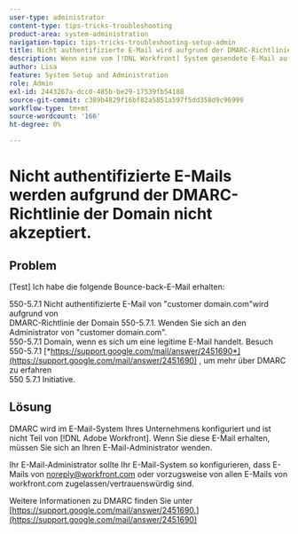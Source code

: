 ```yaml
---
user-type: administrator
content-type: tips-tricks-troubleshooting
product-area: system-administration
navigation-topic: tips-tricks-troubleshooting-setup-admin
title: Nicht authentifizierte E-Mail wird aufgrund der DMARC-Richtlinie der Domain nicht akzeptiert.
description: Wenn eine vom [!DNL Workfront] System gesendete E-Mail aufgrund der DMARC-Richtlinie der Domäne nicht akzeptiert wird, kann Ihr E-Mail-Administrator das Problem beheben, indem er Ihr E-Mail-System so konfiguriert, dass alle E-Mails von workfront.com aus zugelassen werden.
author: Lisa
feature: System Setup and Administration
role: Admin
exl-id: 2443267a-dcc0-485b-be29-17539fb54188
source-git-commit: c389b4829f16bf82a5851a597f5dd358d9c96999
workflow-type: tm+mt
source-wordcount: '166'
ht-degree: 0%

---
```


# Nicht authentifizierte E-Mails werden aufgrund der DMARC-Richtlinie der Domain nicht akzeptiert.

## Problem

[Test] Ich habe die folgende Bounce-back-E-Mail erhalten:

550-5.7.1 Nicht authentifizierte E-Mail von &quot;customer domain.com&quot;wird aufgrund von\
DMARC-Richtlinie der Domain 550-5.7.1. Wenden Sie sich an den Administrator von &quot;customer domain.com&quot;.\
550-5.7.1 Domain, wenn es sich um eine legitime E-Mail handelt. Besuch\
550-5.7.1 [*https://support.google.com/mail/answer/2451690*](https://support.google.com/mail/answer/2451690) , um mehr über DMARC zu erfahren\
550 5.7.1 Initiative.

## Lösung

DMARC wird im E-Mail-System Ihres Unternehmens konfiguriert und ist nicht Teil von [!DNL Adobe Workfront]. Wenn Sie diese E-Mail erhalten, müssen Sie sich an Ihren E-Mail-Administrator wenden.

Ihr E-Mail-Administrator sollte Ihr E-Mail-System so konfigurieren, dass E-Mails von noreply@workfront.com oder vorzugsweise von allen E-Mails von workfront.com zugelassen/vertrauenswürdig sind.

Weitere Informationen zu DMARC finden Sie unter [https://support.google.com/mail/answer/2451690.](https://support.google.com/mail/answer/2451690)
